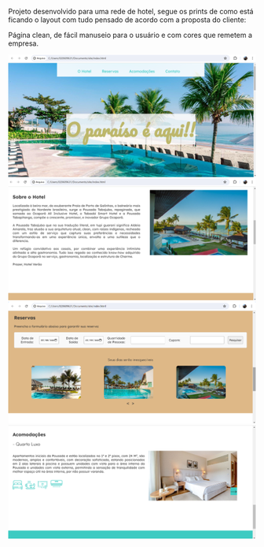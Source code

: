 Projeto desenvolvido para uma rede de hotel, segue os prints de como está ficando o layout com tudo pensado de acordo com a proposta do cliente:

Página clean, de fácil manuseio para o usuário e com cores que remetem a empresa.

<img src="https://github.com/amandaalvesss/ImagensProjetos/blob/main/Screenshot%202024-05-17%20231653.png">

<img src="https://github.com/amandaalvesss/ImagensProjetos/blob/main/ss.png">

<img src="https://github.com/amandaalvesss/ImagensProjetos/blob/main/Screenshot%202024-05-17%20231756.png">

<img src="https://github.com/amandaalvesss/ImagensProjetos/blob/main/Screenshot%202024-05-17%20231835.png">

